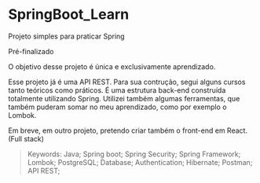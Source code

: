 # SpringBoot_Learn
Projeto simples para praticar Spring

Pré-finalizado

O objetivo desse projeto é única e exclusivamente aprendizado.

Esse projeto já é uma API REST. Para sua contrução, segui alguns cursos tanto teóricos como práticos.
É uma estrutura back-end construída totalmente utilizando Spring. Utilizei também algumas ferramentas, que também
puderam somar no meu aprendizado, como por exemplo o Lombok.

Em breve, em outro projeto, pretendo criar também o front-end em React. (Full stack)

> Keywords: Java; Spring boot; Spring Security; Spring Framework; Lombok; PostgreSQL; Database; Authentication; Hibernate; Postman; API REST;
